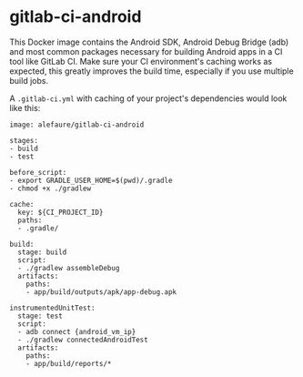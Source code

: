# gitlab-ci-android
This Docker image contains the Android SDK, Android Debug Bridge (adb) and most common packages necessary for building Android apps in a CI tool like GitLab CI. Make sure your CI environment's caching works as expected, this greatly improves the build time, especially if you use multiple build jobs.

A `.gitlab-ci.yml` with caching of your project's dependencies would look like this:

```
image: alefaure/gitlab-ci-android

stages:
- build
- test

before_script:
- export GRADLE_USER_HOME=$(pwd)/.gradle
- chmod +x ./gradlew

cache:
  key: ${CI_PROJECT_ID}
  paths:
  - .gradle/

build:
  stage: build
  script:
  - ./gradlew assembleDebug
  artifacts:
    paths:
    - app/build/outputs/apk/app-debug.apk

instrumentedUnitTest:
  stage: test
  script:
  - adb connect {android_vm_ip}
  - ./gradlew connectedAndroidTest
  artifacts:
    paths:
    - app/build/reports/*
```